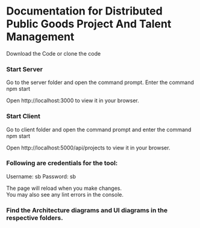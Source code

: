# Documentation for Distributed Public Goods Project And Talent Management
  Download the Code or clone the code

### Start Server
  Go to the server folder and open the command prompt. Enter the command npm start
  
  Open http://localhost:3000 to view it in your browser.

### Start Client

  Go to client folder and open the command prompt and enter the command npm start

  Open http://localhost:5000/api/projects to view it in your browser.

### Following are credentials for the tool:
  Username: sb
  Password: sb

The page will reload when you make changes.\
You may also see any lint errors in the console.

### Find the Architecture diagrams and UI diagrams in the respective folders.
